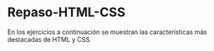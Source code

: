 # Repaso-HTML-CSS
En los ejercicios a continuación se muestran las características más destacadas de HTML y CSS.
